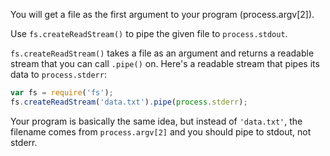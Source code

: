 You will get a file as the first argument to your program (process.argv[2]).

Use `fs.createReadStream()` to pipe the given file to `process.stdout`.

`fs.createReadStream()` takes a file as an argument and returns a readable
stream that you can call `.pipe()` on. Here's a readable stream that pipes its
data to `process.stderr`:

```js
var fs = require('fs');
fs.createReadStream('data.txt').pipe(process.stderr);
```

Your program is basically the same idea, but instead of `'data.txt'`, the
filename comes from `process.argv[2]` and you should pipe to stdout, not stderr.

